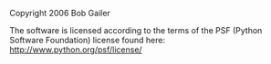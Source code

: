 Copyright 2006 Bob Gailer

The software is licensed according to the terms of the PSF (Python Software Foundation) license found here: http://www.python.org/psf/license/